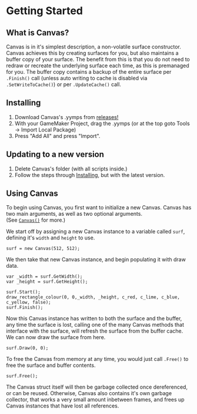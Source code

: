 # Getting Started

## What is Canvas?

Canvas is in it's simplest description, a non-volatile surface constructor. Canvas achieves this by creating surfaces for you, but also maintains a buffer copy of your surface.
The benefit from this is that you do not need to redraw or recreate the underlying surface each time, as this is premanaged for you. The buffer copy contains a backup of the entire surface per `.Finish()` call (unless auto writing to cache is disabled via `.SetWriteToCache()`) or per `.UpdateCache()` call.

## Installing
1. Download Canvas's .yymps from [releases!](https://github.com/tabularelf/Canvas/releases)
2. With your GameMaker Project, drag the .yymps (or at the top goto Tools -> Import Local Package)
3. Press "Add All" and press "Import".

## Updating to a new version

1. Delete Canvas's folder (with all scripts inside.)
2. Follow the steps through [Installing](#installing), but with the latest version.

## Using Canvas

To begin using Canvas, you first want to initialize a new Canvas. Canvas has two main arguments, as well as two optional arguments.<br>
(See [`Canvas()`](canvas.md#canvas?id=canvaswidth-height-forceinit-surfaceformat) for more.)<br>

We start off by assigning a new Canvas instance to a variable called `surf`, defining it's `width` and `height` to use.
```gml
surf = new Canvas(512, 512);
```
We then take that new Canvas instance, and begin populating it with draw data.
```gml
var _width = surf.GetWidth();
var _height = surf.GetHeight();

surf.Start();
draw_rectangle_colour(0, 0,_width, _height, c_red, c_lime, c_blue, c_yellow, false);
surf.Finish();
```
Now this Canvas instance has written to both the surface and the buffer, any time the surface is lost, calling one of the many Canvas methods that interface with the surface, will refresh the surface from the buffer cache. We can now draw the surface from here.
```gml
surf.Draw(0, 0);
```
To free the Canvas from memory at any time, you would just call `.Free()` to free the surface and buffer contents. 
```gml
surf.Free();
```
The Canvas struct itself will then be garbage collected once dereferenced, or can be reused.
Otherwise, Canvas also contains it's own garbage collector, that works a very small amount inbetween frames, and frees up Canvas instances that have lost all references.